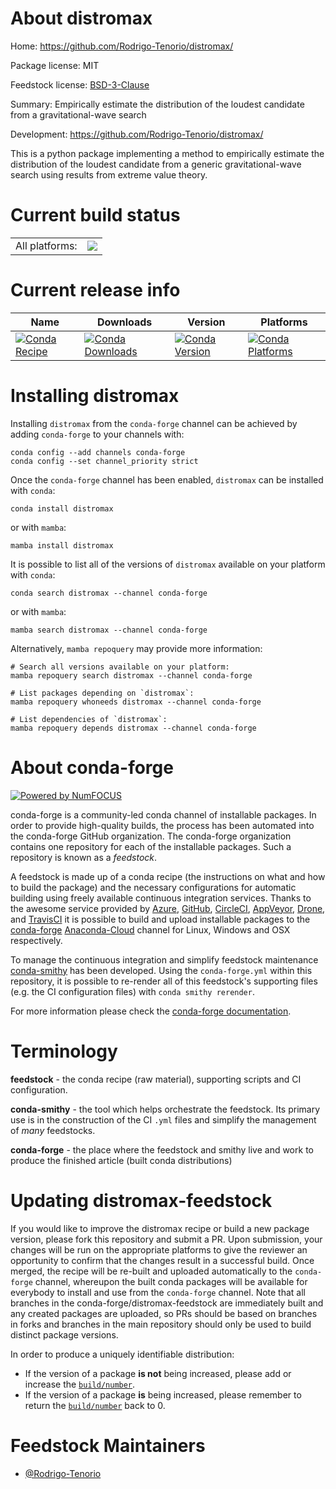About distromax
===============

Home: https://github.com/Rodrigo-Tenorio/distromax/

Package license: MIT

Feedstock license: [BSD-3-Clause](https://github.com/conda-forge/distromax-feedstock/blob/main/LICENSE.txt)

Summary: Empirically estimate the distribution of the loudest candidate from a gravitational-wave search

Development: https://github.com/Rodrigo-Tenorio/distromax/

This is a python package implementing a method to empirically estimate
the distribution of the loudest candidate from a generic gravitational-wave search
using results from extreme value theory.


Current build status
====================


<table><tr><td>All platforms:</td>
    <td>
      <a href="https://dev.azure.com/conda-forge/feedstock-builds/_build/latest?definitionId=14772&branchName=main">
        <img src="https://dev.azure.com/conda-forge/feedstock-builds/_apis/build/status/distromax-feedstock?branchName=main">
      </a>
    </td>
  </tr>
</table>

Current release info
====================

| Name | Downloads | Version | Platforms |
| --- | --- | --- | --- |
| [![Conda Recipe](https://img.shields.io/badge/recipe-distromax-green.svg)](https://anaconda.org/conda-forge/distromax) | [![Conda Downloads](https://img.shields.io/conda/dn/conda-forge/distromax.svg)](https://anaconda.org/conda-forge/distromax) | [![Conda Version](https://img.shields.io/conda/vn/conda-forge/distromax.svg)](https://anaconda.org/conda-forge/distromax) | [![Conda Platforms](https://img.shields.io/conda/pn/conda-forge/distromax.svg)](https://anaconda.org/conda-forge/distromax) |

Installing distromax
====================

Installing `distromax` from the `conda-forge` channel can be achieved by adding `conda-forge` to your channels with:

```
conda config --add channels conda-forge
conda config --set channel_priority strict
```

Once the `conda-forge` channel has been enabled, `distromax` can be installed with `conda`:

```
conda install distromax
```

or with `mamba`:

```
mamba install distromax
```

It is possible to list all of the versions of `distromax` available on your platform with `conda`:

```
conda search distromax --channel conda-forge
```

or with `mamba`:

```
mamba search distromax --channel conda-forge
```

Alternatively, `mamba repoquery` may provide more information:

```
# Search all versions available on your platform:
mamba repoquery search distromax --channel conda-forge

# List packages depending on `distromax`:
mamba repoquery whoneeds distromax --channel conda-forge

# List dependencies of `distromax`:
mamba repoquery depends distromax --channel conda-forge
```


About conda-forge
=================

[![Powered by
NumFOCUS](https://img.shields.io/badge/powered%20by-NumFOCUS-orange.svg?style=flat&colorA=E1523D&colorB=007D8A)](https://numfocus.org)

conda-forge is a community-led conda channel of installable packages.
In order to provide high-quality builds, the process has been automated into the
conda-forge GitHub organization. The conda-forge organization contains one repository
for each of the installable packages. Such a repository is known as a *feedstock*.

A feedstock is made up of a conda recipe (the instructions on what and how to build
the package) and the necessary configurations for automatic building using freely
available continuous integration services. Thanks to the awesome service provided by
[Azure](https://azure.microsoft.com/en-us/services/devops/), [GitHub](https://github.com/),
[CircleCI](https://circleci.com/), [AppVeyor](https://www.appveyor.com/),
[Drone](https://cloud.drone.io/welcome), and [TravisCI](https://travis-ci.com/)
it is possible to build and upload installable packages to the
[conda-forge](https://anaconda.org/conda-forge) [Anaconda-Cloud](https://anaconda.org/)
channel for Linux, Windows and OSX respectively.

To manage the continuous integration and simplify feedstock maintenance
[conda-smithy](https://github.com/conda-forge/conda-smithy) has been developed.
Using the ``conda-forge.yml`` within this repository, it is possible to re-render all of
this feedstock's supporting files (e.g. the CI configuration files) with ``conda smithy rerender``.

For more information please check the [conda-forge documentation](https://conda-forge.org/docs/).

Terminology
===========

**feedstock** - the conda recipe (raw material), supporting scripts and CI configuration.

**conda-smithy** - the tool which helps orchestrate the feedstock.
                   Its primary use is in the construction of the CI ``.yml`` files
                   and simplify the management of *many* feedstocks.

**conda-forge** - the place where the feedstock and smithy live and work to
                  produce the finished article (built conda distributions)


Updating distromax-feedstock
============================

If you would like to improve the distromax recipe or build a new
package version, please fork this repository and submit a PR. Upon submission,
your changes will be run on the appropriate platforms to give the reviewer an
opportunity to confirm that the changes result in a successful build. Once
merged, the recipe will be re-built and uploaded automatically to the
`conda-forge` channel, whereupon the built conda packages will be available for
everybody to install and use from the `conda-forge` channel.
Note that all branches in the conda-forge/distromax-feedstock are
immediately built and any created packages are uploaded, so PRs should be based
on branches in forks and branches in the main repository should only be used to
build distinct package versions.

In order to produce a uniquely identifiable distribution:
 * If the version of a package **is not** being increased, please add or increase
   the [``build/number``](https://docs.conda.io/projects/conda-build/en/latest/resources/define-metadata.html#build-number-and-string).
 * If the version of a package **is** being increased, please remember to return
   the [``build/number``](https://docs.conda.io/projects/conda-build/en/latest/resources/define-metadata.html#build-number-and-string)
   back to 0.

Feedstock Maintainers
=====================

* [@Rodrigo-Tenorio](https://github.com/Rodrigo-Tenorio/)

